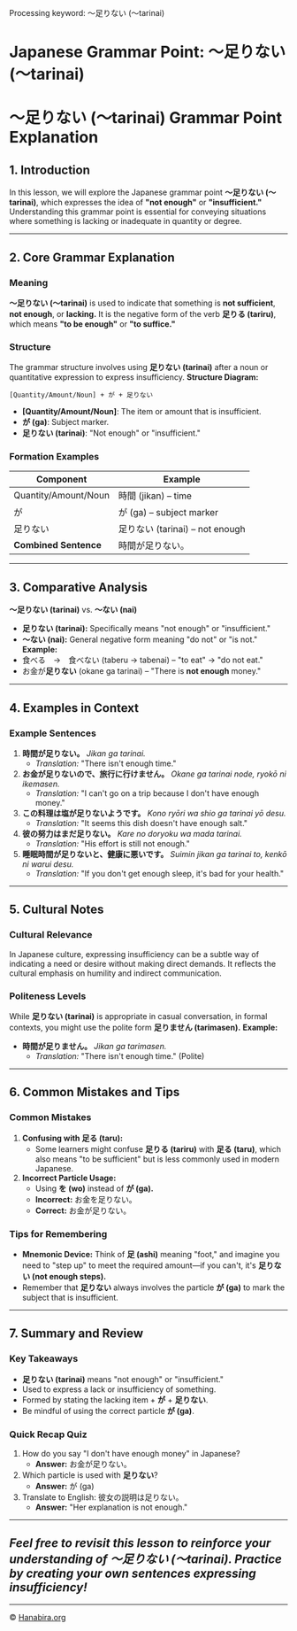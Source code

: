 Processing keyword: ～足りない (～tarinai)
# Japanese Grammar Point: ～足りない (～tarinai)
# ～足りない (～tarinai) Grammar Point Explanation
## 1. Introduction
In this lesson, we will explore the Japanese grammar point **～足りない (～tarinai)**, which expresses the idea of **"not enough"** or **"insufficient."** Understanding this grammar point is essential for conveying situations where something is lacking or inadequate in quantity or degree.

---
## 2. Core Grammar Explanation
### Meaning
**～足りない (～tarinai)** is used to indicate that something is **not sufficient**, **not enough**, or **lacking.** It is the negative form of the verb **足りる (tariru)**, which means **"to be enough"** or **"to suffice."**
### Structure
The grammar structure involves using **足りない (tarinai)** after a noun or quantitative expression to express insufficiency.
**Structure Diagram:**
```
[Quantity/Amount/Noun] + が + 足りない
```
- **[Quantity/Amount/Noun]**: The item or amount that is insufficient.
- **が (ga)**: Subject marker.
- **足りない (tarinai)**: "Not enough" or "insufficient."
### Formation Examples
| Component                | Example                         |
| ------------------------ | ------------------------------- |
| Quantity/Amount/Noun     | 時間 (jikan) – time             |
| が                       | が (ga) – subject marker        |
| 足りない                 | 足りない (tarinai) – not enough |
| **Combined Sentence**    | 時間が足りない。                |
---
## 3. Comparative Analysis
**～足りない (tarinai)** vs. **～ない (nai)**
- **足りない (tarinai):** Specifically means "not enough" or "insufficient."
- **～ない (nai):** General negative form meaning "do not" or "is not."
**Example:**
- 食べる　→　食べない (taberu → tabenai) – "to eat" → "do not eat."
- お金が**足りない** (okane ga tarinai) – "There is **not enough** money."
---
## 4. Examples in Context
### Example Sentences
1. **時間が足りない。**
   *Jikan ga tarinai.*
   - *Translation:* "There isn't enough time."
2. **お金が足りないので、旅行に行けません。**
   *Okane ga tarinai node, ryokō ni ikemasen.*
   - *Translation:* "I can't go on a trip because I don't have enough money."
3. **この料理は塩が足りないようです。**
   *Kono ryōri wa shio ga tarinai yō desu.*
   - *Translation:* "It seems this dish doesn't have enough salt."
4. **彼の努力はまだ足りない。**
   *Kare no doryoku wa mada tarinai.*
   - *Translation:* "His effort is still not enough."
5. **睡眠時間が足りないと、健康に悪いです。**
   *Suimin jikan ga tarinai to, kenkō ni warui desu.*
   - *Translation:* "If you don't get enough sleep, it's bad for your health."
---
## 5. Cultural Notes
### Cultural Relevance
In Japanese culture, expressing insufficiency can be a subtle way of indicating a need or desire without making direct demands. It reflects the cultural emphasis on humility and indirect communication.
### Politeness Levels
While **足りない (tarinai)** is appropriate in casual conversation, in formal contexts, you might use the polite form **足りません (tarimasen).**
**Example:**
- **時間が足りません。**
  *Jikan ga tarimasen.*
  - *Translation:* "There isn't enough time." (Polite)
---
## 6. Common Mistakes and Tips
### Common Mistakes
1. **Confusing with 足る (taru):**
   - Some learners might confuse **足りる (tariru)** with **足る (taru)**, which also means "to be sufficient" but is less commonly used in modern Japanese.
2. **Incorrect Particle Usage:**
   - Using **を (wo)** instead of **が (ga).**
   - **Incorrect:** お金を足りない。
   - **Correct:** お金が足りない。
### Tips for Remembering
- **Mnemonic Device:** Think of **足 (ashi)** meaning "foot," and imagine you need to "step up" to meet the required amount—if you can't, it's **足りない (not enough steps).**
- Remember that **足りない** always involves the particle **が (ga)** to mark the subject that is insufficient.
---
## 7. Summary and Review
### Key Takeaways
- **足りない (tarinai)** means "not enough" or "insufficient."
- Used to express a lack or insufficiency of something.
- Formed by stating the lacking item + **が** + **足りない**.
- Be mindful of using the correct particle **が (ga)**.
### Quick Recap Quiz
1. How do you say "I don't have enough money" in Japanese?
   - **Answer:** お金が足りない。
2. Which particle is used with **足りない**?
   - **Answer:** が (ga)
3. Translate to English: 彼女の説明は足りない。
   - **Answer:** "Her explanation is not enough."
---
*Feel free to revisit this lesson to reinforce your understanding of ～足りない (～tarinai). Practice by creating your own sentences expressing insufficiency!*
---


---

© [Hanabira.org](https://hanabira.org)
